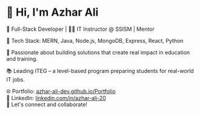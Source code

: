 # 👋 Hi, I'm Azhar Ali

🚀 Full-Stack Developer | 👨‍🏫 IT Instructor @ SSISM | Mentor

🔧 Tech Stack: MERN, Java, Node.js, MongoDB, Express, React, Python

🎯 Passionate about building solutions that create real impact in education and training.

📚 Leading ITEG – a level-based program preparing students for real-world IT jobs.

🌐 Portfolio: [azhar-ali-dev.github.io/Portfolio](https://azhar-ali-dev.github.io/Portfolio/)  
🔗 LinkedIn: [linkedin.com/in/azhar-ali-20](https://www.linkedin.com/in/azhar-ali-20-/)  
💬 Let's connect and collaborate!

